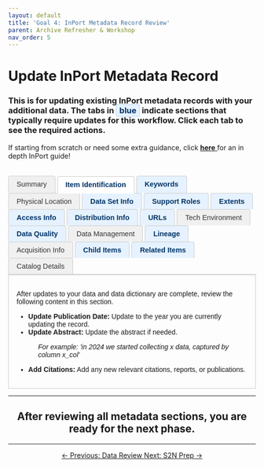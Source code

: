 ```yaml
---
layout: default
title: 'Goal 4: InPort Metadata Record Review'
parent: Archive Refresher & Workshop
nav_order: 5
---
```


# Update InPort Metadata Record
### This is for updating existing InPort metadata records with your additional data. The tabs in  <span style="color: #003366; font-weight: bold; background-color: #e6f2ff; border: 1px solid #b3d7ff; padding: 2px 6px; border-radius: 4px;">blue</span> indicate sections that typically require updates for this workflow. Click each tab to see the required actions.

If starting from scratch or need some extra guidance, click <a href="https://docs.google.com/document/d/1kijqSQbISTcOO9JQ_5_AtAZuVvLc-y0y0v-KlKeO1sY/edit?usp=sharing" target="_blank" rel="noopener noreferrer"> <strong>here</strong> </a> for an in depth InPort guide!

<style>
  .inport-tabs {
    display: flex;
    flex-wrap: wrap;
    border-bottom: 2px solid #ccc;
    margin-top: 2rem;
    font-family: sans-serif;
  }

  .inport-tab {
    padding: 0.5rem 1rem;
    margin-right: 0.25rem;
    background-color: #f0f0f0;
    border: 1px solid #ccc;
    border-bottom: none;
    border-radius: 4px 4px 0 0;
    font-weight: normal; /* Default font weight */
    font-size: 0.9rem;
    color: #333; /* Default color for non-required tabs */
    cursor: pointer;
  }
  
  /* Style for required tabs */
  .inport-tab.required {
    font-weight: bold;
    color: #003366; /* Dark blue for emphasis */
    background-color: #e6f2ff; /* Light blue background */
  }

  .inport-tab.active {
    background-color: #ffffff;
    border-bottom: 2px solid white;
    position: relative;
    top: 1px;
  }
  
  .tab-content {
    display: none;
    padding: 1rem;
    border: 1px solid #ccc;
    border-top: none;
    font-family: sans-serif;
  }

  .tab-content.active {
    display: block;
  }
</style>

<div class="inport-tabs">
  <div class="inport-tab" onclick="showTab('summary')">Summary</div>
  <div class="inport-tab required active" onclick="showTab('item-id')">Item Identification</div>
  <div class="inport-tab required" onclick="showTab('keywords')">Keywords</div>
  <div class="inport-tab" onclick="showTab('location')">Physical Location</div>
  <div class="inport-tab required" onclick="showTab('dataset-info')">Data Set Info</div>
  <div class="inport-tab required" onclick="showTab('support-roles')">Support Roles</div>
  <div class="inport-tab required" onclick="showTab('extents')">Extents</div>
  <div class="inport-tab required" onclick="showTab('access-info')">Access Info</div>
  <div class="inport-tab required" onclick="showTab('distribution-info')">Distribution Info</div>
  <div class="inport-tab required" onclick="showTab('urls')">URLs</div>
  <div class="inport-tab" onclick="showTab('tech-env')">Tech Environment</div>
  <div class="inport-tab required" onclick="showTab('data-quality')">Data Quality</div>
  <div class="inport-tab" onclick="showTab('data-management')">Data Management</div>
  <div class="inport-tab required" onclick="showTab('lineage')">Lineage</div>
  <div class="inport-tab" onclick="showTab('acquisition')">Acquisition Info</div>
  <div class="inport-tab required" onclick="showTab('child-items')">Child Items</div>
  <div class="inport-tab required" onclick="showTab('related-items')">Related Items</div>
  <div class="inport-tab" onclick="showTab('catalog-details')">Catalog Details</div>
</div>

<div id="summary" class="tab-content"><p>Summary will populate from other tabs. No information is needed.</p></div>

<div id="item-id" class="tab-content active">
  <p>After updates to your data and data dictionary are complete, review the following content in this section.</p>
  <ul>
    <li><strong>Update Publication Date:</strong> Update to the year you are currently updating the record.</li>
   <li>
  <strong>Update Abstract:</strong> Update the abstract if needed.
  <p style="margin-left: 20px; font-style: italic;">
    For example: 'in 2024 we started collecting x data, captured by column x_col'
  </p>
</li>
    <li><strong>Add Citations:</strong> Add any new relevant citations, reports, or publications.</li>
  </ul>
</div>

<div id="keywords" class="tab-content">
  <p>Review the keywords associated with this record.</p>
  <ul>
    <li>Check if any new keywords need to be added to better describe the dataset.</li>
  </ul>
</div>

<div id="location" class="tab-content"><p>No information typically needs to be entered or changed in this section for this workflow.</p></div>

<div id="dataset-info" class="tab-content">
  <p>Review the Maintenance and Update Frequency.</p>
  <ul>
    <li>You can update the <strong>Maintenance Note</strong> to things like 'Updated as new data is added'.</li>
  </ul>
</div>

<div id="support-roles" class="tab-content">
  <p>Update the points of contact and roles for this dataset.</p>
  <ul>
    <li>Are you a new archivist for this dataset? Add yourself.</li>
    <li>Has anyone associated with this record left the organization? Update if needed.</li>
  </ul>
</div>

<div id="extents" class="tab-content">
  <p>Define the geographic and temporal boundaries of the dataset.</p>
  <ul>
    <li><strong>Add Timeframe:</strong> Use the minimum and maximum dates directly from the dataset file to define the time range for the region.</li>
    <li><strong>Bonus Check:</strong> Verify that the maximum latitude and longitude from your dataset fall within the current bounding box defined in the InPort record.</li>
  </ul>
</div>

<div id="access-info" class="tab-content">
  <p>Review the data access and use constraints.</p>
  <ul>
    <li>Update the example citation located in the <strong>Data Use Constraints</strong> field.</li>
  </ul>
</div>

<div id="distribution-info" class="tab-content">
  <p>Update information on how the data is distributed.</p>
  <ul>
    <li>Add a placeholder for the new NCEI accession that will be associated with this new dataset.</li>
    <li>Use the dataset's filename for the placeholder name.</li>
    <li>Use the URL <a href="https://accession.nodc.noaa.gov/#" target="_blank" rel="noopener noreferrer">https://accession.nodc.noaa.gov/#</a> and add a brief description.</li>
  </ul>
</div>

<div id="urls" class="tab-content">
  <p>Check all supplemental URLs for accuracy.</p>
  <ul>
    <li>Is there anything that should be included here that isn't already?</li>
    <li>Are there any dead links that need to be removed or updated?</li>
    <li>Examples include links to GitHub repositories, technical memoranda, SOPs, etc.</li>
  </ul>
</div>

<div id="tech-env" class="tab-content"><p>No information typically needs to be entered or changed in this section for this workflow.</p></div>

<div id="data-quality" class="tab-content">
  <p>Provide information on the quality and accuracy of the data. Update this section if needed based on the new data being added.</p>
</div>

<div id="data-management" class="tab-content"><p>No information typically needs to be entered or changed in this section for this workflow.</p></div>

<div id="lineage" class="tab-content">
  <p>Describe the process steps and data sources used to create the dataset. This is similar to a Standard Operating Procedure (SOP).</p>
  <ul>
    <li>If there is a publicly available SOP for this process, you can summarize it in a sentence or two and provide a direct link instead of writing everything out.</li>
    <li>Add any new SOPs if they are relevant to the new data.</li>
  </ul>
</div>

<div id="acquisition" class="tab-content"><p>No information typically needs to be entered or changed in this section for this workflow.</p></div>

<div id="child-items" class="tab-content">
  <p>This section is the <strong>Data Dictionary</strong>, also referred to as the "InPort record entity." You reviewed and updated this in the previous step, so this section should be accurate.</p>
</div>

<div id="related-items" class="tab-content">
  <p>Link to other relevant records within InPort.</p>
  <ul>
    <li>Are there any related InPort records that are not yet listed?</li>
    <li>If so, add them as a <strong>Cross-Reference</strong>.</li>
  </ul>
</div>

<div id="catalog-details" class="tab-content"><p>No information typically needs to be entered or changed in this section for this workflow.</p></div>


<script>
  function showTab(tabId) {
    document.querySelectorAll('.tab-content').forEach(tab => {
      tab.classList.remove('active');
    });
    document.querySelectorAll('.inport-tab').forEach(tab => {
      tab.classList.remove('active');
    });
    document.getElementById(tabId).classList.add('active');
    event.target.classList.add('active');
  }
</script>

---

## <center>After reviewing all metadata sections, you are ready for the next phase.</center>

---

<center>
<a href="{{ '/docs/Data-Review.html' | relative_url }}" class="btn btn-secondary fs-6 mb-4 mb-md-0">
  ← Previous: Data Review
</a>
<a href="{{ '/docs/S2N-Prep.html' | relative_url }}" class="btn btn-custom fs-6 mb-4 mb-md-0">
  Next: S2N Prep →
</a></center>